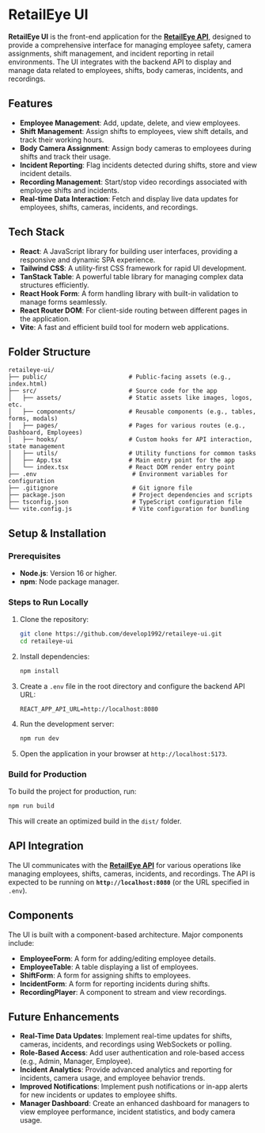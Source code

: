 
# RetailEye UI

**RetailEye UI** is the front-end application for the **[RetailEye API](https://github.com/develop1992/retaileye-api)**, designed to provide a comprehensive interface for managing employee safety, camera assignments, shift management, and incident reporting in retail environments. The UI integrates with the backend API to display and manage data related to employees, shifts, body cameras, incidents, and recordings.

## Features

- **Employee Management**: Add, update, delete, and view employees.
- **Shift Management**: Assign shifts to employees, view shift details, and track their working hours.
- **Body Camera Assignment**: Assign body cameras to employees during shifts and track their usage.
- **Incident Reporting**: Flag incidents detected during shifts, store and view incident details.
- **Recording Management**: Start/stop video recordings associated with employee shifts and incidents.
- **Real-time Data Interaction**: Fetch and display live data updates for employees, shifts, cameras, incidents, and recordings.

## Tech Stack

- **React**: A JavaScript library for building user interfaces, providing a responsive and dynamic SPA experience.
- **Tailwind CSS**: A utility-first CSS framework for rapid UI development.
- **TanStack Table**: A powerful table library for managing complex data structures efficiently.
- **React Hook Form**: A form handling library with built-in validation to manage forms seamlessly.
- **React Router DOM**: For client-side routing between different pages in the application.
- **Vite**: A fast and efficient build tool for modern web applications.

## Folder Structure

```plaintext
retaileye-ui/
├── public/                       # Public-facing assets (e.g., index.html)
├── src/                          # Source code for the app
│   ├── assets/                   # Static assets like images, logos, etc.
│   ├── components/               # Reusable components (e.g., tables, forms, modals)
│   ├── pages/                    # Pages for various routes (e.g., Dashboard, Employees)
│   ├── hooks/                    # Custom hooks for API interaction, state management
│   ├── utils/                    # Utility functions for common tasks
│   ├── App.tsx                   # Main entry point for the app
│   └── index.tsx                 # React DOM render entry point
├── .env                           # Environment variables for configuration
├── .gitignore                     # Git ignore file
├── package.json                   # Project dependencies and scripts
├── tsconfig.json                  # TypeScript configuration file
└── vite.config.js                 # Vite configuration for bundling
```

## Setup & Installation

### Prerequisites

- **Node.js**: Version 16 or higher.
- **npm**: Node package manager.

### Steps to Run Locally

1. Clone the repository:

   ```bash
   git clone https://github.com/develop1992/retaileye-ui.git
   cd retaileye-ui
   ```

2. Install dependencies:

   ```bash
   npm install
   ```

3. Create a `.env` file in the root directory and configure the backend API URL:

   ```env
   REACT_APP_API_URL=http://localhost:8080
   ```

4. Run the development server:

   ```bash
   npm run dev
   ```

5. Open the application in your browser at `http://localhost:5173`.

### Build for Production

To build the project for production, run:

```bash
npm run build
```

This will create an optimized build in the `dist/` folder.

## API Integration

The UI communicates with the **[RetailEye API](https://github.com/develop1992/retaileye-api)** for various operations like managing employees, shifts, cameras, incidents, and recordings. The API is expected to be running on **`http://localhost:8080`** (or the URL specified in `.env`).

## Components

The UI is built with a component-based architecture. Major components include:

- **EmployeeForm**: A form for adding/editing employee details.
- **EmployeeTable**: A table displaying a list of employees.
- **ShiftForm**: A form for assigning shifts to employees.
- **IncidentForm**: A form for reporting incidents during shifts.
- **RecordingPlayer**: A component to stream and view recordings.

## Future Enhancements

- **Real-Time Data Updates**: Implement real-time updates for shifts, cameras, incidents, and recordings using WebSockets or polling.
- **Role-Based Access**: Add user authentication and role-based access (e.g., Admin, Manager, Employee).
- **Incident Analytics**: Provide advanced analytics and reporting for incidents, camera usage, and employee behavior trends.
- **Improved Notifications**: Implement push notifications or in-app alerts for new incidents or updates to employee shifts.
- **Manager Dashboard**: Create an enhanced dashboard for managers to view employee performance, incident statistics, and body camera usage.